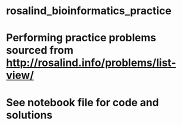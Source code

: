 # rosalind_bioinformatics_practice
# Performing practice problems sourced from http://rosalind.info/problems/list-view/
# See notebook file for code and solutions
